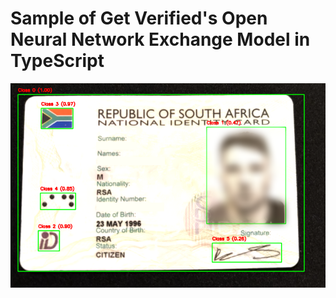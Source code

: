 # Sample of Get Verified's Open Neural Network Exchange Model in TypeScript

![](images/output.png)

